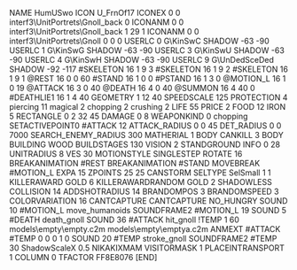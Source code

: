 NAME 			HumUSwo
ICON 			U_FrnOf17
ICONEX 0 0 interf3\UnitPortrets\Gnoll_back 0
ICONANM 0 0 interf3\UnitPortrets\Gnoll_back 1 29 1
ICONANM 0 0 interf3\UnitPortrets\Gnoll 0 0 0
USERLC 			0 G\KinSwC SHADOW -63 -90
USERLC 			1 G\KinSwG SHADOW -63 -90
USERLC 			3 G\KinSwU SHADOW -63 -90
USERLC 			4 G\KinSwH SHADOW -63 -90
USERLC 			9 G\UnDedSceDed SHADOW -92 -117
#SKELETON               16 1 9 3
#SKELETON               16 1 9 2
#SKELETON               16 1 9 1
@REST      		16 0 0 60
#STAND     		16 1 0 0
#PSTAND    		16 1 3 0
@MOTION_L  		16 1 0 19
@ATTACK    		16 3 0 40
@DEATH     		16 4 0 40
@SUMMON     		16 4 40 0 
#DEATHLIE1 		16 1 4 40
GEOMETRY 		1 12 40
SPEEDSCALE 		125
PROTECTION 		4 piercing 11 magical 2 chopping 2 crushing 2
LIFE     		55
PRICE 2 FOOD 12 IRON 5
RECTANGLE 		0 2 32 45
DAMAGE   		0 8
WEAPONKIND 		0 chopping
SETACTIVEPOINT0 	#ATTACK 12
ATTACK_RADIUS 		0 0 45
DET_RADIUS 		0 0 7000
SEARCH_ENEMY_RADIUS 	300
MATHERIAL 		1 BODY
CANKILL 3 BODY BUILDING WOOD 
BUILDSTAGES 		130
VISION 			2
STANDGROUND
INFO 			0 28
UNITRADIUS 		8
VES 			30
MOTIONSTYLE 		SINGLESTEP
ROTATE 			16
BREAKANIMATION 		#REST
BREAKANIMATION 		#STAND
MOVEBREAK 		#MOTION_L
EXPA 			15
ZPOINTS 25 25
CANSTORM
SELTYPE SelSmall 1 1
KILLERAWARD             GOLD 6
KILLERAWARDRANDOM       GOLD 2
SHADOWLESS
COLLISION 14
ADDSHOTRADIUS 14
BRANDOMPOS 3
BRANDOMSPEED 3
COLORVARIATION 16
CANTCAPTURE
CANTCAPTURE
NO_HUNGRY
SOUND 10 #MOTION_L move_humanoids
SOUNDFRAME2 #MOTION_L 19
SOUND 5 #DEATH death_gnoll
SOUND 36 #ATTACK hit_gnoll
!TEMP  1 60 models\empty\empty.c2m models\empty\emptya.c2m
ANMEXT #ATTACK #TEMP 0 0 0 1 0
SOUND 20 #TEMP stroke_gnoll
SOUNDFRAME2 #TEMP 30
ShadowScaleX 0.5
NIKAKIXMAM
VISITORMASK 1
PLACEINTRANSPORT 1
COLUMN 0
TFACTOR FF8E8076
[END]
